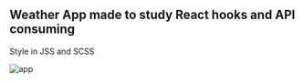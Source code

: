 ## Weather App made to study React hooks and API consuming
   Style in JSS and SCSS

![app](https://user-images.githubusercontent.com/22727203/77176854-4082c600-6af7-11ea-9e2b-1f664eae7b2a.png)
